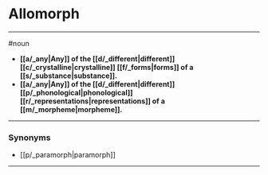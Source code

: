 # Allomorph
---
#noun
- **[[a/_any|Any]] of the [[d/_different|different]] [[c/_crystalline|crystalline]] [[f/_forms|forms]] of a [[s/_substance|substance]].**
- **[[a/_any|Any]] of the [[d/_different|different]] [[p/_phonological|phonological]] [[r/_representations|representations]] of a [[m/_morpheme|morpheme]].**
---
### Synonyms
- [[p/_paramorph|paramorph]]
---
